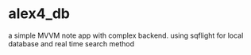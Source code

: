 # alex4_db

a simple MVVM note app with complex backend.
using sqflight for local database
and real time search method

